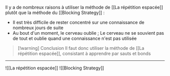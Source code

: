Il y a de nombreux raisons à utiliser la méthode de [[La répétition espacée]] plutôt que la méthode du [[Blocking Strategy]] :
- Il est très difficile de rester concentré sur une connaissance de nombreux jours de suite
- Au bout d'un moment, le cerveau oublie ; Le cerveau ne se souvient pas de tout et oublie quand une connaissance n'est pas utilisée
>[!warning] Conclusion
>Il faut donc utiliser la méthode de [[La répétition espacée]], consistant à apprendre par sauts et bonds


---
![[La répétition espacée]]
![[Blocking Strategy]]